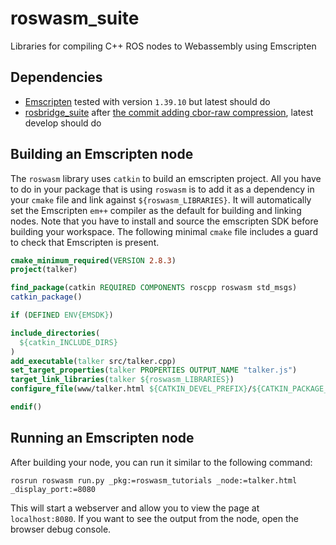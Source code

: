 # roswasm_suite
Libraries for compiling C++ ROS nodes to Webassembly using Emscripten

## Dependencies

* [Emscripten](https://emscripten.org/docs/getting_started/downloads.html) tested with version `1.39.10` but latest should do
* [rosbridge_suite](https://github.com/RobotWebTools/rosbridge_suite) after [the commit adding cbor-raw compression](https://github.com/RobotWebTools/rosbridge_suite/commit/dc7fcb282d1326d573abe83579cc7d989ae71739), latest develop should do

## Building an Emscripten node

The `roswasm` library uses `catkin` to build an emscripten project.
All you have to do in your package that is using `roswasm` is to add
it as a dependency in your `cmake` file and link against
`${roswasm_LIBRARIES}`. It will automatically set the Emscripten
`em++` compiler as the default for building and linking nodes.
Note that you have to install and source the emscripten SDK before
building your workspace. The following minimal `cmake` file includes
a guard to check that Emscripten is present.
```cmake
cmake_minimum_required(VERSION 2.8.3)
project(talker)

find_package(catkin REQUIRED COMPONENTS roscpp roswasm std_msgs)
catkin_package()

if (DEFINED ENV{EMSDK})

include_directories(
  ${catkin_INCLUDE_DIRS}
)
add_executable(talker src/talker.cpp)
set_target_properties(talker PROPERTIES OUTPUT_NAME "talker.js")
target_link_libraries(talker ${roswasm_LIBRARIES})
configure_file(www/talker.html ${CATKIN_DEVEL_PREFIX}/${CATKIN_PACKAGE_BIN_DESTINATION}/talker.html COPYONLY)

endif()
```

## Running an Emscripten node

After building your node, you can run it similar to the following command:
```
rosrun roswasm run.py _pkg:=roswasm_tutorials _node:=talker.html _display_port:=8080
```
This will start a webserver and allow you to view the page at `localhost:8080`.
If you want to see the output from the node, open the browser debug console.

